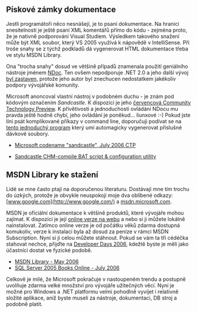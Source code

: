 <!-- dcterms:identifier = aspnetcz#109 -->
<!-- dcterms:title = Dokumentační novinky z Redmondu -->
<!-- dcterms:abstract = Nástroj pro tvorbu MSDN-like dokumentace pro .NET 2.0 a kompletní MSDN Library ke stažení zdarma. -->
<!-- np9:categoryId = 1 -->
<!-- x4w:category = IT -->
<!-- np9:authorId = 1 -->
<!-- np9:authorEmail = michal.valasek@altairis.cz -->
<!-- dcterms:creator = Michal Altair Valášek -->
<!-- dcterms:created = 2006-08-11T04:00:00+02:00 -->
<!-- dcterms:date = 2006-08-11T04:00:00+02:00 -->

## Pískové zámky dokumentace

Jestli programátoři něco nesnášejí, je to psaní dokumentace. Na hranici snesitelnosti je ještě psaní XML komentářů přímo do kódu - zejména proto, že je nativně podporování Visual Studiem. Výsledkem takového snažení může být XML soubor, který VS 2005 využívá k nápovědě v IntelliSense. Při troše snahy se z týchž podkladů dá vygenerovat HTML dokumentace třeba ve stylu MSDN Library.

Ona "trocha snahy" dosud ve většině případů znamenala použití geniálního nástroje jménem [NDoc](http://ndoc.sourceforge.net/). Ten ovšem nepodporuje .NET 2.0 a jeho další vývoj [byl zastaven](http://www.charliedigital.com/PermaLink,guid,95b2ab68-ba92-413a-b758-2783cde5df9c.aspx), protože jeho autor byl znechucen nedostatkem jakékoliv podpory vývojářské komunity.

Microsoft anoncoval vlastní nástroj v podobném duchu - je znám pod kódovým označením *Sandcastle*. K dispozici je jeho [červencová Community Technology Preview](http://www.microsoft.com/downloads/details.aspx?FamilyID=e82ea71d-da89-42ee-a715-696e3a4873b2&DisplayLang=en). K přívětivosti a jednoduchosti ovládání NDocu mu pravda ještě hodně chybí, jeho ovládání je poněkud... liunxové :-) Pokud jste líní psát komplikované příkazy v command line, doporučuji podívat se na [tento jednoduchý program](http://www.codeproject.com/useritems/SandcastleCreateBat.asp) který umí automagicky vygenerovat příslušné dávkové soubory.

*   [Microsoft codename "sandcastle", July 2006 CTP](http://www.microsoft.com/downloads/details.aspx?FamilyID=e82ea71d-da89-42ee-a715-696e3a4873b2&DisplayLang=en)

*   [Sandcastle CHM-compile BAT script & configuration utility](http://www.codeproject.com/useritems/SandcastleCreateBat.asp)

## MSDN Library ke stažení

Lidé se mne často ptají na doporučenou literaturu. Dostávají mne tím trochu do úzkých, protože je obvykle neuspokojí moje dva oblíbené odkazy: [www.google.com](http://www.google.com/) a [msdn.microsoft.com](http://msdn.microsoft.com/).

MSDN je oficiální dokumentace k většině produktů, které vývojáře mohou zajímat. K dispozici je její [online verze na webu](http://msdn.microsoft.com/library/) a nebo si ji můžete lokálně nainstalovat. Zatímco online verze je od počátku věků zdarma dostupná komukoliv, verze k instalaci byla až dosud za peníze v rámci MSDN Subscription. Nyní si ji celou můžete stáhnout. Pokud se vám ta tři cédéčka stahovat nechce, přijďte na [Developer Days 2006](http://www.microsoft.com/cze/events/developerdays/default.mspx), kdežtě byste je měli jako účastníci dostat ve fyzické podobě.

*   [MSDN Library - May 2006](http://www.microsoft.com/downloads/details.aspx?FamilyId=373930CB-A3D7-4EA5-B421-DD6818DC7C41&displaylang=en) 
*   [SQL Server 2005 Books Online - July 2006](http://www.microsoft.com/downloads/details.aspx?familyid=BE6A2C5D-00DF-4220-B133-29C1E0B6585F&displaylang=en) 

Celkově je milé, že Microsoft pokračuje v nastoupeném trendu a postupně uvolňuje zdarma velké množství pro vývojáře užitečných věcí. Nyní je možné pro Windows a .NET platformu velmi pohodlně vyvíjet i relativně složité aplikace, aniž byste museli za nástroje, dokumentaci, DB stroj a podobně platit.